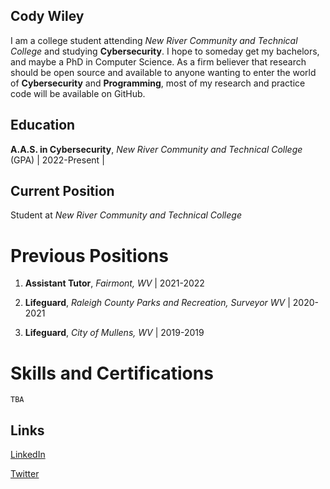 ## Cody Wiley

I am a college student attending _New River Community and Technical College_ and studying **Cybersecurity**. I hope to someday get my bachelors, and maybe a PhD in Computer Science. As a firm believer that research should be open source and available to anyone wanting to enter the world of **Cybersecurity** and **Programming**, most of my research and practice code will be available on GitHub.

## Education

**A.A.S. in Cybersecurity**, *New River Community and Technical College* (GPA) | 2022-Present | 


## Current Position

Student at *New River Community and Technical College*


# Previous Positions

1. **Assistant Tutor**, *Fairmont, WV* | 2021-2022

2. **Lifeguard**, *Raleigh County Parks and Recreation, Surveyor WV* | 2020-2021

3. **Lifeguard**, *City of Mullens, WV* | 2019-2019


# Skills and Certifications

```
TBA
```

## Links

[LinkedIn](https://www.linkedin.com/in/cody-wiley-30b678209/)

[Twitter](https://twitter.com/cwiley2002)

